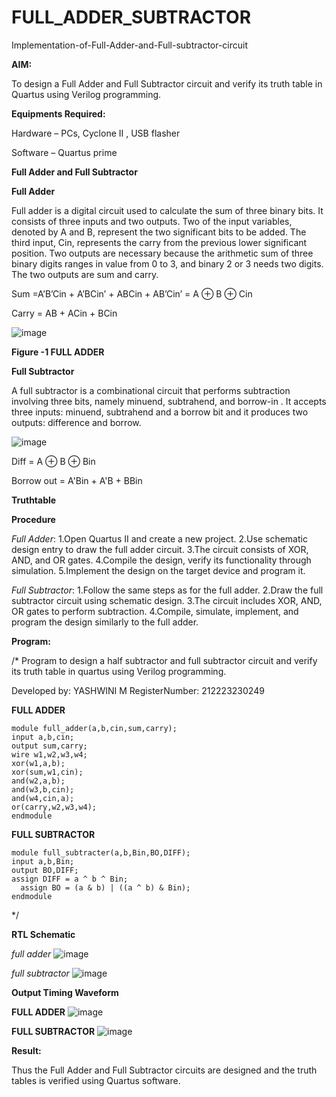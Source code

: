 # FULL_ADDER_SUBTRACTOR

Implementation-of-Full-Adder-and-Full-subtractor-circuit

**AIM:**

To design a Full Adder and Full Subtractor circuit and verify its truth table in Quartus using Verilog programming.

**Equipments Required:**

Hardware – PCs, Cyclone II , USB flasher

Software – Quartus prime

**Full Adder and Full Subtractor**

**Full Adder**

Full adder is a digital circuit used to calculate the sum of three binary bits. It consists of three inputs and two outputs. Two of the input variables, denoted by A and B, represent the two significant bits to be added. The third input, Cin, represents the carry from the previous lower significant position. Two outputs are necessary because the arithmetic sum of three binary digits ranges in value from 0 to 3, and binary 2 or 3 needs two digits. The two outputs are sum and carry.

Sum =A’B’Cin + A’BCin’ + ABCin + AB’Cin’ = A ⊕ B ⊕ Cin 

Carry = AB + ACin + BCin

![image](https://github.com/naavaneetha/FULL_ADDER_SUBTRACTOR/assets/154305477/0f30ba51-5ffb-4198-845f-18e054f675e7)

**Figure -1 FULL ADDER**

**Full Subtractor**

A full subtractor is a combinational circuit that performs subtraction involving three bits, namely minuend, subtrahend, and borrow-in . It accepts three inputs: minuend, subtrahend and a borrow bit and it produces two outputs: difference and borrow.

![image](https://github.com/naavaneetha/FULL_ADDER_SUBTRACTOR/assets/154305477/02b24f51-ab51-4304-9ad6-7b81ffc1ead5)

Diff = A ⊕ B ⊕ Bin 

Borrow out = A'Bin + A'B + BBin

**Truthtable**

**Procedure**

*Full Adder*:
1.Open Quartus II and create a new project. 2.Use schematic design entry to draw the full adder circuit. 3.The circuit consists of XOR, AND, and OR gates. 4.Compile the design, verify its functionality through simulation. 5.Implement the design on the target device and program it.

*Full Subtractor*:
1.Follow the same steps as for the full adder. 2.Draw the full subtractor circuit using schematic design. 3.The circuit includes XOR, AND, OR gates to perform subtraction. 4.Compile, simulate, implement, and program the design similarly to the full adder.


**Program:**

/* Program to design a half subtractor and full subtractor circuit and verify its truth table in quartus using Verilog programming. 

Developed by: YASHWINI M
RegisterNumber: 212223230249

**FULL ADDER**
```
module full_adder(a,b,cin,sum,carry);
input a,b,cin;
output sum,carry;
wire w1,w2,w3,w4;       
xor(w1,a,b);
xor(sum,w1,cin);        
and(w2,a,b);
and(w3,b,cin);
and(w4,cin,a);
or(carry,w2,w3,w4);
endmodule
```
**FULL SUBTRACTOR**
```
module full_subtracter(a,b,Bin,BO,DIFF);
input a,b,Bin;
output BO,DIFF;
assign DIFF = a ^ b ^ Bin;
  assign BO = (a & b) | ((a ^ b) & Bin);
endmodule
```
*/

**RTL Schematic**

*full adder*
![image](https://github.com/YASHWINISEC/FULL_ADDER_SUBTRACTOR/assets/139361633/6d52ca52-26a4-43e8-aa52-b207acff7e08)


*full subtractor*
![image](https://github.com/YASHWINISEC/FULL_ADDER_SUBTRACTOR/assets/139361633/c67fed7b-592f-476a-ac5b-6d0615c67bda)


**Output Timing Waveform**

**FULL ADDER**
![image](https://github.com/YASHWINISEC/FULL_ADDER_SUBTRACTOR/assets/139361633/6ddc42a7-3858-4e88-8886-ecdf8a507073)

**FULL SUBTRACTOR**
![image](https://github.com/YASHWINISEC/FULL_ADDER_SUBTRACTOR/assets/139361633/f69f1f6e-521c-4fbc-8d0a-068b972b81a9)


**Result:**

Thus the Full Adder and Full Subtractor circuits are designed and the truth tables is verified using Quartus software.



